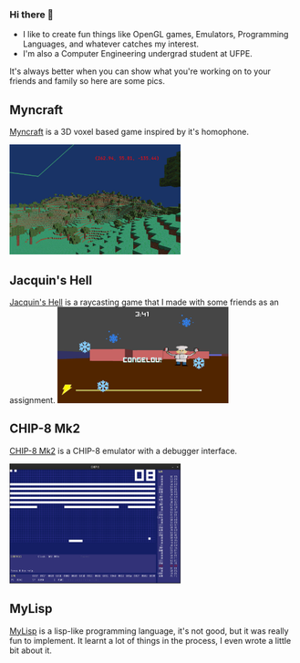 ### Hi there 👋
- I like to create fun things like OpenGL games, Emulators, Programming Languages, and whatever catches my interest.
- I'm also a Computer Engineering undergrad student at UFPE.

It's always better when you can show what you're working on to your friends and family so here are some pics.

## Myncraft
[Myncraft](https://github.com/gbrls/myncraft/) is a 3D voxel based game inspired by it's homophone.

<img src="https://github.com/gbrls/myncraft/blob/master/screenshots/last-0.jpg" width=300>

## Jacquin's Hell
[Jacquin's Hell](https://github.com/gbrls/if669-jogo) is a raycasting game that I made with some friends as an assignment.
<img src="https://raw.githubusercontent.com/gbrls/if669-jogo/master/jogo-3.jpg" width=300>

## CHIP-8 Mk2
[CHIP-8 Mk2](https://github.com/gbrls/chip-8-mk2) is a CHIP-8 emulator with a debugger interface.


<img src="https://raw.githubusercontent.com/gbrls/chip-8-mk2/master/chip-8.jpg" width=300>



## MyLisp
[MyLisp](https://github.com/gbrls/myLisp) is a lisp-like programming language, it's not good, but it was really fun to implement. 
It learnt a lot of things in the process, I even wrote a little bit about it.

<!--
**gbrls/gbrls** is a ✨ _special_ ✨ repository because its `README.md` (this file) appears on your GitHub profile.

Here are some ideas to get you started:

- 🔭 I’m currently working on ...
- 🌱 I’m currently learning ...
- 👯 I’m looking to collaborate on ...
- 🤔 I’m looking for help with ...
- 💬 Ask me about ...
- 📫 How to reach me: ...
- 😄 Pronouns: ...
- ⚡ Fun fact: ...
-->
